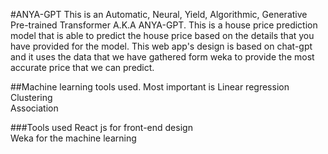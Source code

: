#ANYA-GPT
This is an Automatic, Neural, Yield, Algorithmic, Generative Pre-trained Transformer A.K.A ANYA-GPT. This is a house price prediction model that is able to predict the house price based on the details that you have provided for the model. This web app's design is based on chat-gpt and it uses the data that we have gathered form weka to provide the most accurate price that we can predict.

##Machine learning tools used.
Most important is Linear regression <br/>
Clustering <br/>
Association <br/>

###Tools used
React js for front-end design <br/>
Weka for the machine learning
